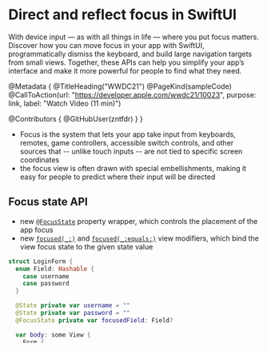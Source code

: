# Direct and reflect focus in SwiftUI

With device input — as with all things in life — where you put focus matters. Discover how you can move focus in your app with SwiftUI, programmatically dismiss the keyboard, and build large navigation targets from small views. Together, these APIs can help you simplify your app’s interface and make it more powerful for people to find what they need.

@Metadata {
   @TitleHeading("WWDC21")
   @PageKind(sampleCode)
   @CallToAction(url: "https://developer.apple.com/wwdc21/10023", purpose: link, label: "Watch Video (11 min)")

   @Contributors {
      @GitHubUser(zntfdr)
   }
}



- Focus is the system that lets your app take input from keyboards, remotes, game controllers, accessible switch controls, and other sources that -- unlike touch inputs -- are not tied to specific screen coordinates
- the focus view is often drawn with special embellishments, making it easy for people to predict where their input will be directed

## Focus state API

- new [`@FocusState`][@FocusState] property wrapper, which controls the placement of the app focus
- new [`focused(_:)`][focused(_:)] and [`focused(_:equals:)`][focused(_:equals:)] view modifiers, which bind the view focus state to the given state value

```swift
struct LoginForm {
  enum Field: Hashable {
    case username
    case password
  }

  @State private var username = ""
  @State private var password = ""
  @FocusState private var focusedField: Field?

  var body: some View {
    Form {
      TextField("Username", text: $username)
        .focused($focusedField, equals: .username)

      SecureField("Password", text: $password)
        .focused($focusedField, equals: .password)

      Button("Sign In", action: onSignInTap)
    }
  }

  /// Puts the focus on one of the text fields if their data is missing.
  func onSignInTap() {
    if username.isEmpty {
      focusedField = .username
    } else if password.isEmpty {
      focusedField = .password
    } else {
      handleLogin(username, password)
    }
  }
}
```

- Note that the FocusState value is optional (`Field?` in the example): `nil` is used for cases where focus is in an unrelated part of the screen.

## Focus sections

- `FocusState`s are not just for text fields, but can also be used to navigate the focus of the app (think browsing tvOS)
- new `focusSection()` view modifier, which tells SwiftUi that this view is capable of accepting focus if it contains any focusable subviews
- this is used (in tvOS) to navigate between different/separate focus sections of the screen

```swift
struct ContentView: View {

  var body: some View {
    HStack {
      VStack) {
         ...
      }
      .focusSection()

      VStack {
        ...
      }
      .focusSection()
    }
  }
}
```

[@FocusState]: https://developer.apple.com/documentation/SwiftUI/FocusState
[focused(_:)]: https://developer.apple.com/documentation/swiftui/view/focused(_:)
[focused(_:equals:)]: https://developer.apple.com/documentation/swiftui/view/focused(_:equals:)
